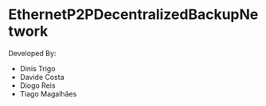 # EthernetP2PDecentralizedBackupNetwork

Developed By:
  - Dinis Trigo
  - Davide Costa
  - Diogo Reis
  - Tiago Magalhães
